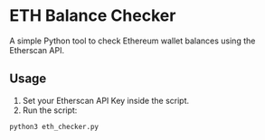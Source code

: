 # ETH Balance Checker

A simple Python tool to check Ethereum wallet balances using the Etherscan API.

## Usage

1. Set your Etherscan API Key inside the script.
2. Run the script:
```bash
python3 eth_checker.py
